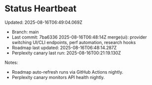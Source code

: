 # Status Heartbeat

Updated: 2025-08-16T06:49:04.069Z

- Branch: main
- Last commit: 7ba6336 2025-08-16T06:48:14Z merge(ui): provider switching UI/CLI endpoints, perf automation, research hooks
- Roadmap last updated: 2025-08-16T06:48:14.287Z
- Perplexity canary last run: 2025-08-16T00:21:19.130Z

Notes:
- Roadmap auto-refresh runs via GitHub Actions nightly.
- Perplexity canary monitors API health nightly.
